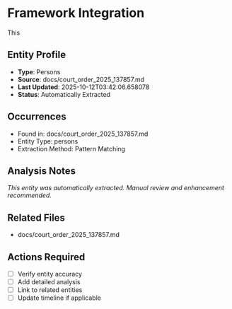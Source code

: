 # Framework Integration

This

## Entity Profile
- **Type**: Persons
- **Source**: docs/court_order_2025_137857.md
- **Last Updated**: 2025-10-12T03:42:06.658078
- **Status**: Automatically Extracted

## Occurrences
- Found in: docs/court_order_2025_137857.md
- Entity Type: persons
- Extraction Method: Pattern Matching

## Analysis Notes
*This entity was automatically extracted. Manual review and enhancement recommended.*

## Related Files
- docs/court_order_2025_137857.md

## Actions Required
- [ ] Verify entity accuracy
- [ ] Add detailed analysis
- [ ] Link to related entities
- [ ] Update timeline if applicable
